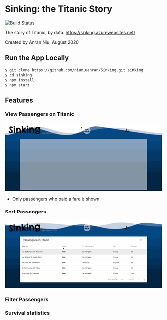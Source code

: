 # Sinking: the Titanic Story 

[![Build Status](https://dev.azure.com/sinking/Sinking/_apis/build/status/niuniuanran.Sinking?branchName=master)](https://dev.azure.com/sinking/Sinking/_build/latest?definitionId=1&branchName=master)

The story of Titanic, by data. https://sinking.azurewebsites.net/

Created by Anran Niu, August 2020

## Run the App Locally
```
$ git clone https://github.com/niuniuanran/Sinking.git sinking
$ cd sinking
$ npm install
$ npm start
```

## Features

### View Passengers on Titanic

<img src="./doc/screen-shot/table.gif" width="800px" alt="table-preview"/>

* Only passengers who paid a fare is shown.

### Sort Passengers

<img src="./doc/screen-shot/sort.gif" width="800px" alt="sort-preview"/>

### Filter Passengers

### Survival statistics


